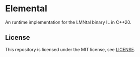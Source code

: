 # Elemental

An runtime implementation for the LMNtal binary IL in C++20.

## License

This repository is licensed under the MIT license, see [LICENSE](LICENSE).